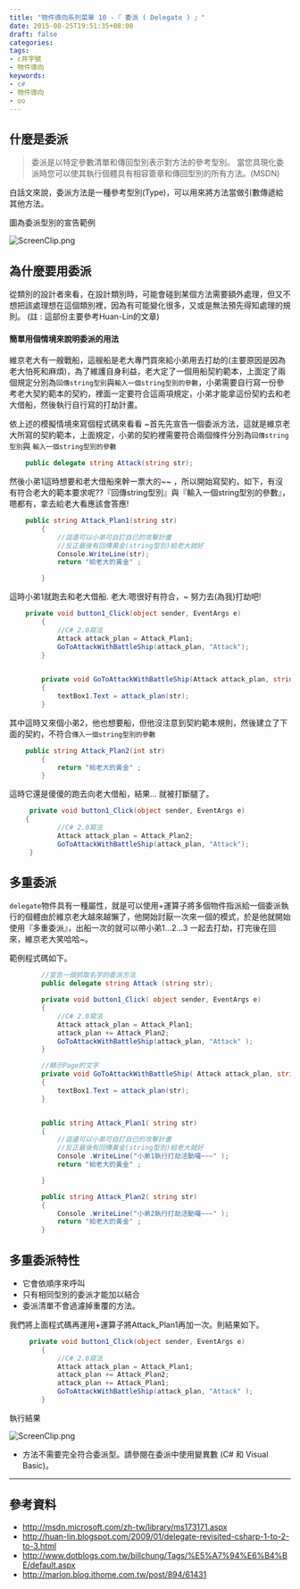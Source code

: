 ```yaml
---
title: "物件導向系列菜單 10 -『 委派 ( Delegate ) 』"
date: 2015-08-25T19:51:35+08:00
draft: false
categories:
tags: 
- c井字號
- 物件導向
keywords:
- c#
- 物件導向
- oo
---
```




## 什麼是委派

> 委派是以特定參數清單和傳回型別表示對方法的參考型別。 當您具現化委派時您可以使其執行個體具有相容簽章和傳回型別的所有方法。(MSDN)

白話文來說，委派方法是一種參考型別(Type)，可以用來將方法當做引數傳遞給其他方法。

圖為委派型別的宣告範例

![ScreenClip.png](http://user-image.logdown.io/user/13878/blog/13097/post/289984/tMeVGFolRSKI6zycUKE3_ScreenClip.png)


## 為什麼要用委派

從類別的設計者來看，在設計類別時，可能會碰到某個方法需要額外處理，但又不想把該處理想在這個類別裡，因為有可能變化很多，又或是無法預先得知處理的規則。
(註 : 這部份主要參考Huan-Lin的文章)

#### 簡單用個情境來說明委派的用法

維京老大有一艘戰船，這艘船是老大專門買來給小弟用去打劫的(主要原因是因為老大怕死和麻煩)，為了維護自身利益，老大定了一個用船契約範本，上面定了兩個規定分別為`回傳string型別`與`輸入一個string型別的參數`，小弟需要自行寫一份參考老大契約範本的契約，裡面一定要符合這兩項規定，小弟才能拿這份契約去和老大借船，然後執行自行寫的打劫計畫。

依上述的模擬情境來寫個程式碼來看看 ~首先先宣告一個委派方法，這就是維京老大所寫的契約範本，上面規定，小弟的契約裡需要符合兩個條件分別為`回傳string型別`與
`輸入一個string型別的參數`

```c#
	public delegate string Attack(string str);
```

然後小弟1這時想要和老大借船來幹一票大的~~ ，所以開始寫契約，如下，有沒有符合老大的範本要求呢??『回傳string型別』與『輸入一個string型別的參數』，嗯都有，拿去給老大看應該會答應!

```c#
	public string Attack_Plan1(string str)
        {
            //這邊可以小弟可自訂自已的攻擊計畫
            //反正最後有回傳黃金(string型別)給老大就好
            Console.WriteLine(str);
            return "給老大的黃金" ;

        }
``` 

這時小弟1就跑去和老大借船. 
老大:嗯很好有符合，~ 努力去(為我)打劫吧!

```c#	
	private void button1_Click(object sender, EventArgs e)
        {
            //C# 2.0寫法
            Attack attack_plan = Attack_Plan1;
            GoToAttackWithBattleShip(attack_plan, "Attack");
        }
  

        private void GoToAttackWithBattleShip(Attack attack_plan, string str)
        {
            textBox1.Text = attack_plan(str);
        }
```

其中這時又來個小弟2，他也想要船，但他沒注意到契約範本規則，然後建立了下面的契約，不符合`傳入一個string型別的參數`
 
```c#
 	public string Attack_Plan2(int str)
        {       
            return "給老大的黃金" ;
        }
```

這時它還是傻傻的跑去向老大借船，結果… 就被打斷腿了。

```c#
	 private void button1_Click(object sender, EventArgs e)
    {
            //C# 2.0寫法
            Attack attack_plan = Attack_Plan2;
            GoToAttackWithBattleShip(attack_plan, "Attack");
     }
```


## 多重委派

`delegate`物件具有一種屬性，就是可以使用+運算子將多個物件指派給一個委派執行的個體由於維京老大越來越懶了，他開始討厭一次來一個的模式，於是他就開始使用『多重委派』，出船一次的就可以帶小弟1…2…3 一起去打劫，打完後在回來，維京老大笑哈哈~。

範例程式碼如下。

```c#    	
    	//宣告一個抓取名字的委派方法
        public delegate string Attack (string str);

        private void button1_Click( object sender, EventArgs e)
        {
            //C# 2.0寫法
            Attack attack_plan = Attack_Plan1;
            attack_plan += Attack_Plan2;
            GoToAttackWithBattleShip(attack_plan, "Attack" );
        }

        //顯示Page的文字
        private void GoToAttackWithBattleShip( Attack attack_plan, string str)
        {
            textBox1.Text = attack_plan(str);
        }


        public string Attack_Plan1( string str)
        {
            //這邊可以小弟可自訂自已的攻擊計畫
            //反正最後有回傳黃金(string型別)給老大就好
            Console .WriteLine("小弟1執行打劫活動囉~~~" );
            return "給老大的黃金" ;

        }

        public string Attack_Plan2( string str)
        {
            Console .WriteLine("小弟2執行打劫活動囉~~~" );
            return "給老大的黃金" ;
        }
```

## 多重委派特性

* 它會依順序來呼叫
* 只有相同型別的委派才能加以結合
* 委派清單不會過濾掉重覆的方法。

我們將上面程式碼再運用+運算子將Attack_Plan1再加一次。則結果如下。

```c#
 	 private void button1_Click(object sender, EventArgs e)
        {
            //C# 2.0寫法
            Attack attack_plan = Attack_Plan1;
            attack_plan += Attack_Plan2;
            attack_plan += Attack_Plan1;
            GoToAttackWithBattleShip(attack_plan, "Attack" );
        }
```

執行結果

![ScreenClip.png](http://user-image.logdown.io/user/13878/blog/13097/post/289984/h5oInrBeRjKWOqJ0KxLO_ScreenClip.png)


* 方法不需要完全符合委派型。請參閱在委派中使用變異數 (C# 和 Visual Basic)。

---

## 參考資料

* http://msdn.microsoft.com/zh-tw/library/ms173171.aspx
* http://huan-lin.blogspot.com/2009/01/delegate-revisited-csharp-1-to-2-to-3.html
* http://www.dotblogs.com.tw/billchung/Tags/%E5%A7%94%E6%B4%BE/default.aspx
* http://marlon.blog.ithome.com.tw/post/894/61431

